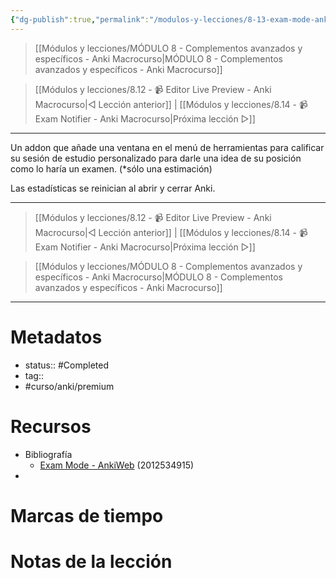```yaml
---
{"dg-publish":true,"permalink":"/modulos-y-lecciones/8-13-exam-mode-anki-macrocurso/","noteIcon":"","updated":"2024-05-21T22:13:57.683+02:00"}
---
```



> [[Módulos y lecciones/MÓDULO 8 - Complementos avanzados y específicos - Anki Macrocurso\|MÓDULO 8 - Complementos avanzados y específicos - Anki Macrocurso]]

> [[Módulos y lecciones/8.12 - 📹 Editor Live Preview - Anki Macrocurso\|◁ Lección anterior]] | [[Módulos y lecciones/8.14 - 📹 Exam Notifier - Anki Macrocurso\|Próxima lección ▷]]

---

Un addon que añade una ventana en el menú de herramientas para calificar su sesión de estudio personalizado para darle una idea de su posición como lo haría un examen. (*sólo una estimación)

Las estadísticas se reinician al abrir y cerrar Anki.



---

> [[Módulos y lecciones/8.12 - 📹 Editor Live Preview - Anki Macrocurso\|◁ Lección anterior]] | [[Módulos y lecciones/8.14 - 📹 Exam Notifier - Anki Macrocurso\|Próxima lección ▷]]

> [[Módulos y lecciones/MÓDULO 8 - Complementos avanzados y específicos - Anki Macrocurso\|MÓDULO 8 - Complementos avanzados y específicos - Anki Macrocurso]]

---

# Metadatos
- status:: #Completed 
- tag:: 
- #curso/anki/premium

# Recursos
- Bibliografía
	- [Exam Mode - AnkiWeb](https://ankiweb.net/shared/info/2012534915) (2012534915)
- 

# Marcas de tiempo


# Notas de la lección
